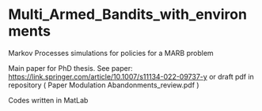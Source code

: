 # Multi_Armed_Bandits_with_environments
Markov Processes simulations for policies for a MARB problem

Main paper for PhD thesis. See paper: https://link.springer.com/article/10.1007/s11134-022-09737-y
or draft pdf in repository ( Paper Modulation Abandonments_review.pdf )

Codes written in MatLab
